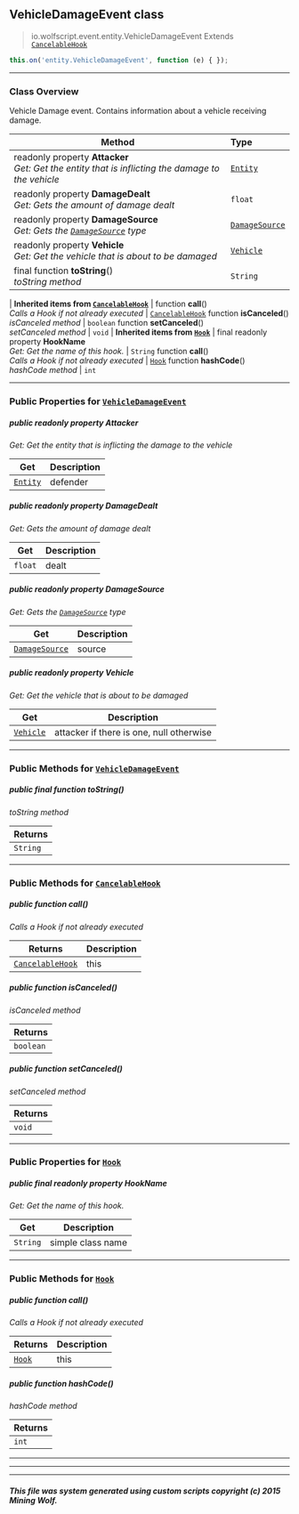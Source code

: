 ## VehicleDamageEvent __class__

>io.wolfscript.event.entity.VehicleDamageEvent
>Extends [`CancelableHook`](../CancelableHook.md)
``` javascript
this.on('entity.VehicleDamageEvent', function (e) { });
```


---

### Class Overview

Vehicle Damage event. Contains information about a vehicle receiving damage.

Method | Type   
--- | :--- 
 readonly property __Attacker__ <br> _Get: Get the entity that is inflicting the damage to the vehicle_ | [`Entity`](../../api/entity/Entity.md)
 readonly property __DamageDealt__ <br> _Get: Gets the amount of damage dealt_ | `float`
 readonly property __DamageSource__ <br> _Get: Gets the [`DamageSource`](../../api/DamageSource.md) type_ | [`DamageSource`](../../api/DamageSource.md)
 readonly property __Vehicle__ <br> _Get: Get the vehicle that is about to be damaged_ | [`Vehicle`](../../api/entity/vehicle/Vehicle.md)
final function __toString__() <br> _toString method_ | `String`
 |
__Inherited items from [`CancelableHook`](../CancelableHook.md)__ |
 function __call__() <br> _Calls a Hook if not already executed_ | [`CancelableHook`](../CancelableHook.md)
 function __isCanceled__() <br> _isCanceled method_ | `boolean`
 function __setCanceled__() <br> _setCanceled method_ | `void`
 |
__Inherited items from [`Hook`](../Hook.md)__ |
final readonly property __HookName__ <br> _Get: Get the name of this hook._ | `String`
 function __call__() <br> _Calls a Hook if not already executed_ | [`Hook`](../Hook.md)
 function __hashCode__() <br> _hashCode method_ | `int`







---


### Public Properties for [`VehicleDamageEvent`](VehicleDamageEvent.md)

##### <a id='attacker'></a>public  readonly property __Attacker__

_Get: Get the entity that is inflicting the damage to the vehicle_

Get | Description
--- | --- 
[`Entity`](../../api/entity/Entity.md) | defender



##### <a id='damagedealt'></a>public  readonly property __DamageDealt__

_Get: Gets the amount of damage dealt_

Get | Description
--- | --- 
`float` | dealt



##### <a id='damagesource'></a>public  readonly property __DamageSource__

_Get: Gets the [`DamageSource`](../../api/DamageSource.md) type_

Get | Description
--- | --- 
[`DamageSource`](../../api/DamageSource.md) | source



##### <a id='vehicle'></a>public  readonly property __Vehicle__

_Get: Get the vehicle that is about to be damaged_

Get | Description
--- | --- 
[`Vehicle`](../../api/entity/vehicle/Vehicle.md) | attacker if there is one, null otherwise



---

### Public Methods for [`VehicleDamageEvent`](VehicleDamageEvent.md)

##### <a id='tostring'></a>public final function __toString__()

_toString method_

Returns | 
--- | 
`String` |


---

### Public Methods for [`CancelableHook`](../CancelableHook.md)

##### <a id='call'></a>public  function __call__()

_Calls a Hook if not already executed_

Returns | Description
--- | --- 
[`CancelableHook`](../CancelableHook.md) | this


##### <a id='iscanceled'></a>public  function __isCanceled__()

_isCanceled method_

Returns | 
--- | 
`boolean` |


##### <a id='setcanceled'></a>public  function __setCanceled__()

_setCanceled method_

Returns | 
--- | 
`void` |


---

### Public Properties for [`Hook`](../Hook.md)

##### <a id='hookname'></a>public final readonly property __HookName__

_Get: Get the name of this hook._

Get | Description
--- | --- 
`String` | simple class name



---

### Public Methods for [`Hook`](../Hook.md)

##### <a id='call'></a>public  function __call__()

_Calls a Hook if not already executed_

Returns | Description
--- | --- 
[`Hook`](../Hook.md) | this


##### <a id='hashcode'></a>public  function __hashCode__()

_hashCode method_

Returns | 
--- | 
`int` |


---


---


---


##### This file was system generated using custom scripts copyright (c) 2015 Mining Wolf.
	

